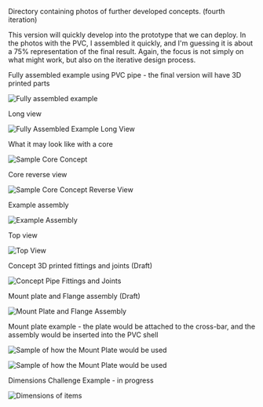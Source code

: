 Directory containing photos of further developed concepts. (fourth iteration)

This version will quickly develop into the prototype that we can deploy. In the photos with the PVC, I assembled it quickly, and I'm guessing it is about a 75% representation of the final result. Again, the focus is not simply on what might work, but also on the iterative design process.

Fully assembled example using PVC pipe - the final version will have 3D printed parts

![Fully assembled example](Assembly1.JPEG)

Long view

![Fully Assembled Example Long View](FlatAssembly1.JPEG)

What it may look like with a core

![Sample Core Concept](AssemblyCore1.JPEG)

Core reverse view

![Sample Core Concept Reverse View](AssemblyCore2.JPEG)

Example assembly

![Example Assembly](ExampleAssembly1.JPEG)

Top view

![Top View](TopAssembly1.JPEG)


Concept 3D printed fittings and joints (Draft)

![Concept Pipe Fittings and Joints](ConceptJointsAssembly1.jpg)

Mount plate and Flange assembly (Draft)

![Mount Plate and Flange Assembly](MountPlateFlangeAssembly1.jpg)

Mount plate example - the plate would be attached to the cross-bar, and the assembly would be inserted into the PVC shell

![Sample of how the Mount Plate would be used](MountPlateSample1.jpg)

![Sample of how the Mount Plate would be used](MountPlateSample2.jpg)

Dimensions Challenge Example - in progress

![Dimensions of items](DimensionsChallenge1.jpg)
